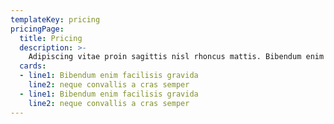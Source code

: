 ```yaml
---
templateKey: pricing
pricingPage: 
  title: Pricing
  description: >-
    Adipiscing vitae proin sagittis nisl rhoncus mattis. Bibendum enim facilisis gravida neque convallis a cras semper auctor. Sit amet risus nullam eget felis eget. Metus dictum at tempor commodo ullamcorper a lacus vestibulum. Sit amet facilisis magna etiam tempor orci eu. Eleifend mi in nulla posuere. Et magnis dis parturient montes nascetur ridiculus mus mauris vitae. Arcu risus quis varius quam quisque id diam. Sagittis vitae et leo duis ut diam quam.  Risus nullam eget felis eget nunc lobortis mattis aliquam.
  cards:
  - line1: Bibendum enim facilisis gravida
    line2: neque convallis a cras semper
  - line1: Bibendum enim facilisis gravida
    line2: neque convallis a cras semper
---
```

